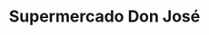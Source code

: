 ---
title: "Supermercado Don José"
url: /eldorado/supermercado-don-jose-avenida-san-martin-este/
shop: supermercado
---